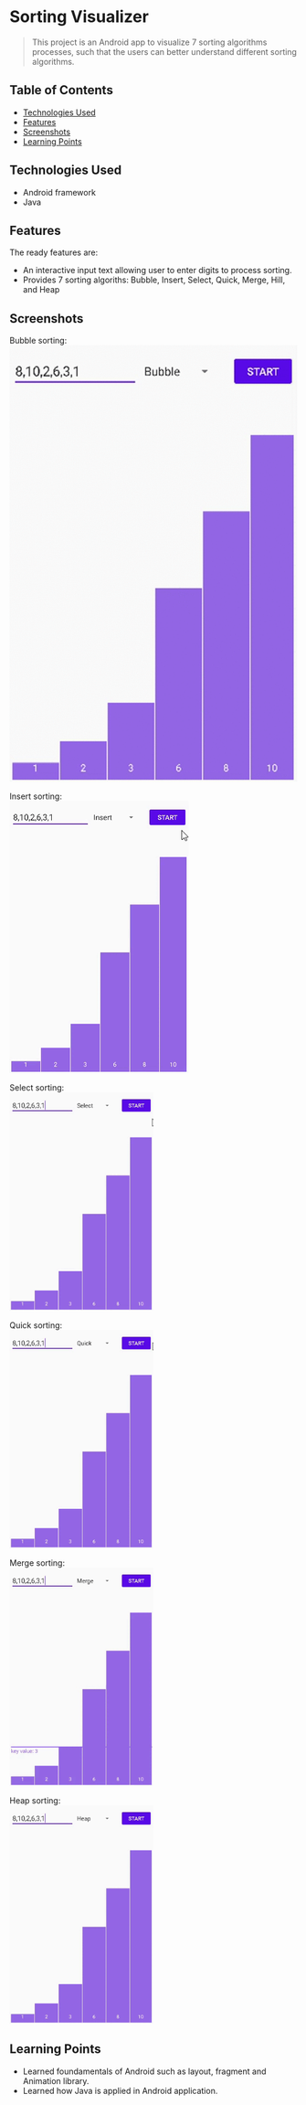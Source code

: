 # Sorting Visualizer

> This project is an Android app to visualize 7 sorting algorithms processes, such that the users can better understand different sorting algorithms.

## Table of Contents

- [Technologies Used](#technologies-used)
- [Features](#features)
- [Screenshots](#screenshots)
- [Learning Points](#learning-points)
<!-- * [License](#license) -->

## Technologies Used

- Android framework
- Java

## Features

The ready features are:

- An interactive input text allowing user to enter digits to process sorting.
- Provides 7 sorting algoriths: Bubble, Insert, Select, Quick, Merge, Hill, and Heap

## Screenshots

Bubble sorting:</br>
![](https://github.com/meiliu2022/sorting-visualization/blob/main/screenshots/bubble.gif?raw=true)</br>

Insert sorting:</br>
![](screenshots/insert.gif?raw=true)</br>

Select sorting:</br>
<img src="https://github.com/meiliu2022/sorting-visualization/blob/main/screenshots/select.gif?raw=true" width="50%" height="50%"></br>

Quick sorting:</br>
<img src="screenshots/quick.gif?raw=true" width="50%" height="50%"></br>

Merge sorting:</br>
<img src="https://github.com/meiliu2022/sorting-visualization/blob/main/screenshots/merge.gif?raw=true"  width=50% height=50%></br>

Heap sorting:</br>
<img src="https://github.com/meiliu2022/sorting-visualization/blob/main/screenshots/heap.gif?raw=true"  width=50% height=50%></br>

## Learning Points

- Learned foundamentals of Android such as layout, fragment and Animation library.
- Learned how Java is applied in Android application.
